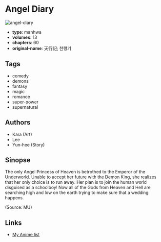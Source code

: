 # Angel Diary

![angel-diary](https://cdn.myanimelist.net/images/manga/3/11126.jpg)

-   **type**: manhwa
-   **volumes**: 13
-   **chapters**: 60
-   **original-name**: 天行記; 천행기

## Tags

-   comedy
-   demons
-   fantasy
-   magic
-   romance
-   super-power
-   supernatural

## Authors

-   Kara (Art)
-   Lee
-   Yun-hee (Story)

## Sinopse

The only Angel Princess of Heaven is betrothed to the Emperor of the Underworld. Unable to accept her future with the Demon King, she realizes that her only choice is to run away. Her plan is to join the human world disguised as a schoolboy! Now all of the Gods from Heaven and Hell are searching high and low on the earth trying to make sure that a wedding happens.

(Source: MU)

## Links

-   [My Anime list](https://myanimelist.net/manga/778/Angel_Diary)
